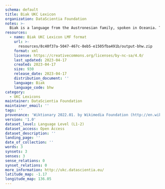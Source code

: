 ```yaml
---
schema: default
title: Biak UKC Lexicon
organization: DataScientia Foundation
notes: >-
  Biak is a language from the Austronesian family, spoken in Oceania. The UKC Lexicon of Biak is represented as a lexico-semantic network. It consists of words, word senses, synsets, as well as sense-level and synset-level relationships.
resources:
  - name: Biak UKC Lexicon LMF format
    url: >-
      resources/8c40f37a-5047-467c-8eb5-e1505fba491b/output-bhw.zip
    format: xml
    license: https://creativecommons.org/licenses/by-nc-sa/4.0/
    last_updated: 2023-04-17
    created: 2023-04-17
    size: 930
    release_date: 2023-04-17
    distribution_document: ''
    language: Biak
    language_code: bhw
category:
  - UKC Lexicons
maintainer: DataScientia Foundation
maintainer_email: ''
tags: ''
provenance: 'Wiktionary 2022.01. by Wikimedia Foundation (http://en.wiktionary.org); Princeton WordNet 2.1 by Princeton University (https://wordnet.princeton.edu)'
version: '1.0'
dataset_level: Language Level (L1-2)
dataset_access: Open Access
dataset_description: ''
landing_page: ''
date_of_collection: ''
words: 3
synsets: 3
senses: 3
sense_relations: 0
synset_relations: 0
more_information: http://ukc.datascientia.eu/
latitude_map: -1.17
longitude_map: 136.05
---
```

